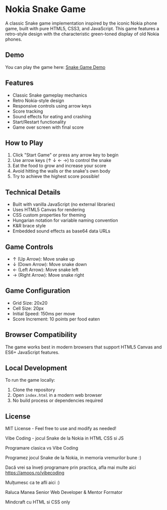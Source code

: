 # Nokia Snake Game

A classic Snake game implementation inspired by the iconic Nokia phone game, built with pure HTML5, CSS3, and JavaScript. This game features a retro-style design with the characteristic green-toned display of old Nokia phones.

## Demo

You can play the game here: [Snake Game Demo](https://democode.amoos.ro/snakegame)

## Features

- Classic Snake gameplay mechanics
- Retro Nokia-style design
- Responsive controls using arrow keys
- Score tracking
- Sound effects for eating and crashing
- Start/Restart functionality
- Game over screen with final score

## How to Play

1. Click "Start Game" or press any arrow key to begin
2. Use arrow keys (↑ ↓ ← →) to control the snake
3. Eat the food to grow and increase your score
4. Avoid hitting the walls or the snake's own body
5. Try to achieve the highest score possible!

## Technical Details

- Built with vanilla JavaScript (no external libraries)
- Uses HTML5 Canvas for rendering
- CSS custom properties for theming
- Hungarian notation for variable naming convention
- K&R brace style
- Embedded sound effects as base64 data URLs

## Game Controls

- ↑ (Up Arrow): Move snake up
- ↓ (Down Arrow): Move snake down
- ← (Left Arrow): Move snake left
- → (Right Arrow): Move snake right

## Game Configuration

- Grid Size: 20x20
- Cell Size: 20px
- Initial Speed: 150ms per move
- Score Increment: 10 points per food eaten

## Browser Compatibility

The game works best in modern browsers that support HTML5 Canvas and ES6+ JavaScript features.

## Local Development

To run the game locally:

1. Clone the repository
2. Open `index.html` in a modern web browser
3. No build process or dependencies required

## License

MIT License - Feel free to use and modify as needed! 


Vibe Coding - jocul Snake de la Nokia in HTML CSS si JS


Programare clasica vs Vibe Coding

Programez jocul Snake de la Nokia, in memoria vremurilor bune :)

Dacă vrei sa înveți programare prin practica, afla mai multe aici https://amoos.ro/vibecoding

Mulțumesc ca te afli aici :)

Raluca Manea
Senior Web Developer & Mentor Formator


Mindcraft cu HTML si CSS only